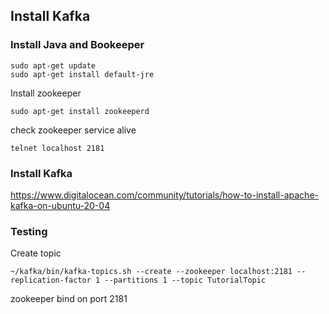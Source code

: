## Install Kafka

### Install Java and Bookeeper
```
sudo apt-get update
sudo apt-get install default-jre
```

Install zookeeper
```
sudo apt-get install zookeeperd
```

check zookeeper service alive
```
telnet localhost 2181
```

### Install Kafka
https://www.digitalocean.com/community/tutorials/how-to-install-apache-kafka-on-ubuntu-20-04


### Testing
Create topic
```
~/kafka/bin/kafka-topics.sh --create --zookeeper localhost:2181 --replication-factor 1 --partitions 1 --topic TutorialTopic
```
zookeeper bind on port 2181